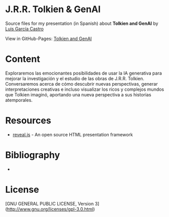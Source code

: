 J.R.R. Tolkien & GenAI
====

Source files for my presentation (in Spanish) about **Tolkien and GenAI** by [Luis García Castro](https://github.com/LuisGC)

View in GitHub-Pages: [Tolkien and GenAI](http://luiyo.net/tolkien-and-GenAI/)

# Content

Exploraremos las emocionantes posibilidades de usar la IA generativa para mejorar la investigación y el estudio de las obras de J.R.R. Tolkien. Conversaremos acerca de cómo descubrir nuevas perspectivas, generar interpretaciones creativas e incluso visualizar los ricos y complejos mundos que Tolkien imaginó, aportando una nueva perspectiva a sus historias atemporales.

# Resources

* [reveal.js](https://github.com/hakimel/reveal.js) - An open source HTML presentation framework

# Bibliography

* 

# License

[GNU GENERAL PUBLIC LICENSE, Version 3] (http://www.gnu.org/licenses/gpl-3.0.html)
